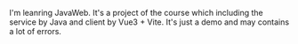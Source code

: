 I'm leanring JavaWeb. It's a project of the course which including the service by Java and client by Vue3 + Vite.
It's just a demo and may contains a lot of errors.
